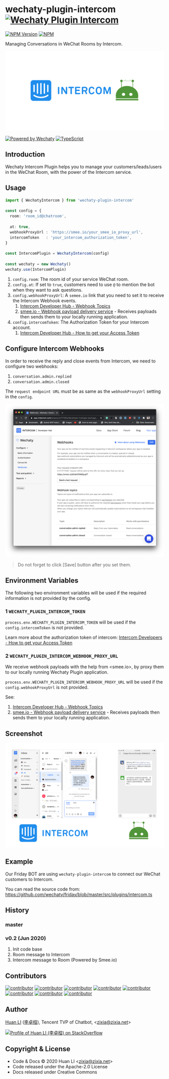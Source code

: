 # wechaty-plugin-intercom [![Wechaty Plugin Intercom](https://img.shields.io/badge/Wechaty%20Plugin-Intercom-brightgreen.svg)](https://github.com/wechaty/wechaty-plugin-intercom)

 [![NPM Version](https://img.shields.io/npm/v/wechaty-plugin-intercom?color=brightgreen)](https://www.npmjs.com/package/wechaty-plugin-intercom)
 [![NPM](https://github.com/wechaty/wechaty-plugin-intercom/workflows/NPM/badge.svg)](https://github.com/wechaty/wechaty-plugin-intercom/actions?query=workflow%3ANPM)

Managing Conversations in WeChat Rooms by Intercom.

![Wechaty Plugin Intercom](docs/images/intercom-wechaty.png)

[![Powered by Wechaty](https://img.shields.io/badge/Powered%20By-Wechaty-brightgreen.svg)](https://github.com/Wechaty/wechaty)
[![TypeScript](https://img.shields.io/badge/%3C%2F%3E-TypeScript-blue.svg)](https://www.typescriptlang.org/)

## Introduction

Wechaty Intercom Plugin helps you to manage your customers/leads/users in the WeChat Room, with the power of the Intercom service.

## Usage

```ts
import { WechatyIntercom } from 'wechaty-plugin-intercom'

const config = {
  room: 'room_id@chatroom',

  at: true,
  webhookProxyUrl : 'https://smee.io/your_smee_io_proxy_url',
  intercomToken   : 'your_intercom_authorization_token',
}

const IntercomPlugin = WechatyIntercom(config)

const wechaty = new Wechaty()
wechaty.use(IntercomPlugin)
```

1. `config.room`: The room id of your service WeChat room.
1. `config.at`: If set to `true`, customers need to use `@` to mention the bot when they want to ask questions.
1. `config.webhookProxyUrl`: A `semee.io` link that you need to set it to receive the Intercom Webhook events.
    1. [Intercom Developer Hub - Webhook Topics](https://developers.intercom.com/building-apps/docs/webhook-model#section-webhook-topics)
    1. [smee.io - Webhook payload delivery service](https://smee.io/) - Receives payloads then sends them to your locally running application.
1. `config.intercomToken`: The Authorization Token for your Intercom account.
    1. [Intercom Developer Hub - How to get your Access Token](https://developers.intercom.com/building-apps/docs/authentication-types#section-how-to-get-your-access-token)

## Configure Intercom Webhooks

In order to receive the reply and close events from Intercom, we need to configure two webhooks:

1. `conversation.admin.replied`
1. `conversation.admin.closed`

The `request endpoint URL` must be as same as the `webhookProxyUrl` setting in the `config`.

![Intercom Webhooks](docs/images/intercom-webhooks.png)

> Do not forget to click [Save] button after you set them.

## Environment Variables

The following two environment variables will be used if the required information is not provided by the config.

### 1 `WECHATY_PLUGIN_INTERCOM_TOKEN`

`process.env.WECHATY_PLUGIN_INTERCOM_TOKEN` will be used if the `config.intercomToken` is not provided.

Learn more about the authorization token of intercom: [Intercom Developers - How to get your Access Token](https://developers.intercom.com/building-apps/docs/authentication-types#section-how-to-get-your-access-token)

### 2 `WECHATY_PLUGIN_INTERCOM_WEBHOOK_PROXY_URL`

We receive webhook payloads with the help from <smee.io>, by proxy them to our locally running Wechaty Plugin application.

`process.env.WECHATY_PLUGIN_INTERCOM_WEBHOOK_PROXY_URL` will be used if the `config.webhookProxyUrl` is not provided.

See:

1. [Intercom Developer Hub - Webhook Topics](https://developers.intercom.com/building-apps/docs/webhook-model#section-webhook-topics)
1. [smee.io - Webhook payload delivery service](https://smee.io/) - Receives payloads then sends them to your locally running application.

## Screenshot

![Wechaty Intercom Conversation](docs/images/wechaty-intercom-conversation.png)

## Example

Our Friday BOT are using `wechaty-plugin-intercom` to connect our WeChat customers to Intercom.

You can read the source code from: <https://github.com/wechaty/friday/blob/master/src/plugins/intercom.ts>

## History

### master

### v0.2 (Jun 2020)

1. Init code base
1. Room message to Intercom
1. Intercom message to Room (Powered by Smee.io)

## Contributors

[![contributor](https://sourcerer.io/fame/huan/wechaty/wechaty-plugin-intercom/images/0)](https://sourcerer.io/fame/huan/wechaty/wechaty-plugin-intercom/links/0)
[![contributor](https://sourcerer.io/fame/huan/wechaty/wechaty-plugin-intercom/images/1)](https://sourcerer.io/fame/huan/wechaty/wechaty-plugin-intercom/links/1)
[![contributor](https://sourcerer.io/fame/huan/wechaty/wechaty-plugin-intercom/images/2)](https://sourcerer.io/fame/huan/wechaty/wechaty-plugin-intercom/links/2)
[![contributor](https://sourcerer.io/fame/huan/wechaty/wechaty-plugin-intercom/images/3)](https://sourcerer.io/fame/huan/wechaty/wechaty-plugin-intercom/links/3)
[![contributor](https://sourcerer.io/fame/huan/wechaty/wechaty-plugin-intercom/images/4)](https://sourcerer.io/fame/huan/wechaty/wechaty-plugin-intercom/links/4)
[![contributor](https://sourcerer.io/fame/huan/wechaty/wechaty-plugin-intercom/images/5)](https://sourcerer.io/fame/huan/wechaty/wechaty-plugin-intercom/links/5)
[![contributor](https://sourcerer.io/fame/huan/wechaty/wechaty-plugin-intercom/images/6)](https://sourcerer.io/fame/huan/wechaty/wechaty-plugin-intercom/links/6)
[![contributor](https://sourcerer.io/fame/huan/wechaty/wechaty-plugin-intercom/images/7)](https://sourcerer.io/fame/huan/wechaty/wechaty-plugin-intercom/links/7)

## Author

[Huan LI](https://github.com/huan) ([李卓桓](http://linkedin.com/in/zixia)),
Tencent TVP of Chatbot, \<zixia@zixia.net\>

[![Profile of Huan LI (李卓桓) on StackOverflow](https://stackexchange.com/users/flair/265499.png)](https://stackexchange.com/users/265499)

## Copyright & License

* Code & Docs © 2020 Huan LI \<zixia@zixia.net\>
* Code released under the Apache-2.0 License
* Docs released under Creative Commons
